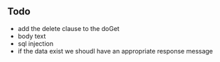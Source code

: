 ## Todo

* add the delete clause to the doGet
* body text
* sql injection
* if the data exist we shoudl have an appropriate response message

